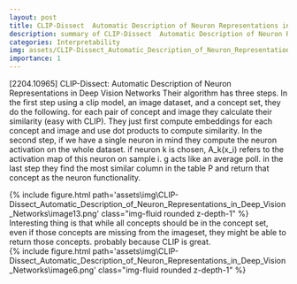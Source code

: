 ```yaml
---
layout: post
title: CLIP-Dissect  Automatic Description of Neuron Representations in Deep Vision Networks
description: summary of CLIP-Dissect  Automatic Description of Neuron Representations in Deep Vision Networks
categories: Interpretability
img: assets/CLIP-Dissect_Automatic_Description_of_Neuron_Representations_in_Deep_Vision_Networks/image13.png
importance: 1
---
```

[2204.10965] CLIP-Dissect: Automatic Description of Neuron Representations in Deep Vision Networks
Their algorithm has three steps. In the first step using a clip model, an image dataset, and a concept set, they do the following. for each pair of concept and image they calculate their similarity (easy with CLIP). They just first compute embeddings for each concept and image and use dot products to compute similarity. 
In the second step, if we have a single neuron in mind they compute the neuron activation on the whole dataset. if neuron k is chosen, A_k(x_i) refers to the activation map of this neuron on sample i. g acts like an average poll. 
in the last step they find the most similar column in the table P and return that concept as the neuron functionality. 
<div class="row">
        <div class="col-sm mt-3 mt-md-0">
            {% include figure.html path='assets\img\CLIP-Dissect_Automatic_Description_of_Neuron_Representations_in_Deep_Vision_Networks\image13.png' class="img-fluid rounded z-depth-1" %}
        </div>
    </div>
Interesting thing is that while all concepts should be in the concept set, even if those concepts are missing from the imageset, they might be able to return those concepts. probably because CLIP is great.
<div class="row">
        <div class="col-sm mt-3 mt-md-0">
            {% include figure.html path='assets\img\CLIP-Dissect_Automatic_Description_of_Neuron_Representations_in_Deep_Vision_Networks\image6.png' class="img-fluid rounded z-depth-1" %}
        </div>
    </div>
